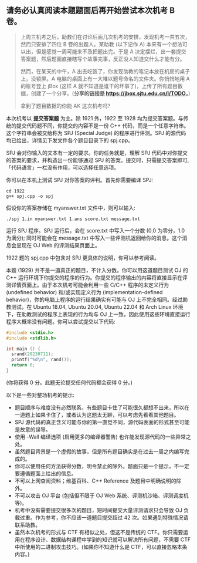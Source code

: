 ## 请务必认真阅读本题题面后再开始尝试本次机考 B 卷。

> 上周三机考之后，助教们在讨论后面几次机考的安排，发现机考一共五次，然而只安排了四位 B 卷的出题人。某助教 (以下记作 A) 本来有一个想法可以出，但是感觉一周可能来不及把题出完。于是 A 决定摆烂，出一套提交答案题，然后题面直接瞎写个故事完事，反正没人知道交什么才能有分。
>
> 然而，在某天的中午，A 出去吃饭了，你发现助教的笔记本放在机房的桌子上，没锁屏。A 电脑的桌面上有一大堆以题号命名的文件夹。你悄悄地用 A 的帐号登上 jBox (这样 A 就不知道是谁干的坏事了)，上传了所有题目数据，创建了一个分享。(**分享的链接是 <https://jbox.sjtu.edu.cn/l/TODO>。**)
>
> 拿到了题目数据的你能 AK 这次机考吗?

本次机考以 **提交答案题** 为主。除 1921 外，1922 至 1928 均为提交答案题。与传统的提交代码题不同，你提交的内容不是一份 C++ 代码，而是一个任意字符串。这个字符串会被交给称为 SPJ (Special Judge) 的程序进行评测。SPJ 的源代码均已给出，详情见下发文件各个题目目录下的 spj.cpp。

SPJ 会对你输入的文本有一定的要求。你的任务就是，理解 SPJ 代码中对你提交的答案的要求，并构造出一份能够通过 SPJ 的答案。提交时，只需提交答案即可,「代码语言」一栏没有作用，可以选择任意选项。

你可以在本机上测试 SPJ 对你答案的评判。首先你需要编译 SPJ:

```
cd 1922
g++ spj.cpp -o spj
```

假设你的答案存储在 myanswer.txt 文件中，则可以输入:

```
./spj 1.in myanswer.txt 1.ans score.txt message.txt
```

运行 SPJ 程序。SPJ 运行后，会在 score.txt 中写入一个分数 (0.0 为零分，1.0 为满分); 同时可能会在 message.txt 中写入一些评测机返回给你的消息。这个消息会呈现在 OJ Web 的评测结果页面上。

1922 题的 spj.cpp 中包含对 SPJ 更具体的说明，你可以参考阅读。

本题 (1929) 并不是一道真正的题目，不计入分数。你可以用这道题目测试 OJ 的 C++ 运行环境下你提交的程序的行为。你提交的程序输出的内容将直接显示在评测详情页面上。由于本次机考可能会利用一些 C/C++ 程序的未定义行为 (undefined behavior) 和/或实现定义行为 (implementation-defined behavior)，你的电脑上程序的运行结果确实有可能与 OJ 上不完全相同。经过助教测试，在 Ubuntu 18.04, Ubuntu 20.04, Ubuntu 22.04 和 Arch Linux 环境下，在助教测试的程序上表现的行为均与 OJ 上一致，因此使用这些环境直接运行程序大概率没有问题。你可以尝试提交以下代码:

```c
#include <stdio.h>
#include <stdlib.h>

int main () {
  srand(20230711);
  printf("%d\n", rand());
  return 0;
}
```

(你将获得 0 分。此题无论提交任何代码都会获得 0 分。)

以下是一些对整场机考的提示:

- 题目顺序与难度没有必然联系，有些题目卡住了可能很久都想不出来，所以在一道题上如果卡住了，或者认为这题太无聊，可以考虑先看看其他题目。
- SPJ 源代码的真正含义可能与你的第一直觉不同，源代码表面的形式甚至可能是故意的误导。
- 使用 -Wall 编译选项 (启用更多的编译器警告) 也许能发现源代码的一些异常之处。
- 虽然题目背景是一个虚假的故事，但是所有题目确实是在过去一周之内编写完成的。
- 你可以使用任何方法获得分数，明令禁止的除外。题面只是一个提示，不一定要遵循题面上给出的信息。
- 不可以上网查阅资料；维基百科、C++ Reference 及题目中明确说明的除外。
- 不可以攻击 OJ 平台 (包括但不限于 OJ Web 系统、评测机沙箱、评测调度机等)。
- 机考中没有需要提交很多次的题目，短时间提交大量评测请求只会导致 OJ 负载过重。作为参考，你不应该一道题目提交超过 42 次。如果遇到特殊情况请联系助教。
- 虽然本次机考的形式与 CTF 有相似之处，但这不是传统的 CTF。你只需要运用在程序设计、数据结构课程中学到的知识就可以解决所有问题，不需要 CTF 中所使用的二进制攻击技巧。(如果你不知道什么是 CTF，可以直接忽略本条内容。)
